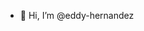 - 👋 Hi, I’m @eddy-hernandez

<!---
eddy-hernandez/eddy-hernandez is a ✨ special ✨ repository because its `README.md` (this file) appears on your GitHub profile.
You can click the Preview link to take a look at your changes.
--->
